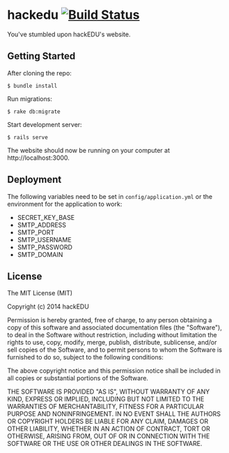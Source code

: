 # hackedu [![Build Status](https://travis-ci.org/hackedu/hackedu.svg?branch=master)](https://travis-ci.org/hackedu/hackedu)

You've stumbled upon hackEDU's website.

## Getting Started

After cloning the repo:

    $ bundle install

Run migrations:

    $ rake db:migrate

Start development server:

    $ rails serve

The website should now be running on your computer at http://localhost:3000.

## Deployment

The following variables need to be set in `config/application.yml` or the
environment for the application to work:

* SECRET_KEY_BASE
* SMTP_ADDRESS
* SMTP_PORT
* SMTP_USERNAME
* SMTP_PASSWORD
* SMTP_DOMAIN

## License

The MIT License (MIT)

Copyright (c) 2014 hackEDU

Permission is hereby granted, free of charge, to any person obtaining a copy
of this software and associated documentation files (the "Software"), to deal
in the Software without restriction, including without limitation the rights
to use, copy, modify, merge, publish, distribute, sublicense, and/or sell
copies of the Software, and to permit persons to whom the Software is
furnished to do so, subject to the following conditions:

The above copyright notice and this permission notice shall be included in all
copies or substantial portions of the Software.

THE SOFTWARE IS PROVIDED "AS IS", WITHOUT WARRANTY OF ANY KIND, EXPRESS OR
IMPLIED, INCLUDING BUT NOT LIMITED TO THE WARRANTIES OF MERCHANTABILITY,
FITNESS FOR A PARTICULAR PURPOSE AND NONINFRINGEMENT. IN NO EVENT SHALL THE
AUTHORS OR COPYRIGHT HOLDERS BE LIABLE FOR ANY CLAIM, DAMAGES OR OTHER
LIABILITY, WHETHER IN AN ACTION OF CONTRACT, TORT OR OTHERWISE, ARISING FROM,
OUT OF OR IN CONNECTION WITH THE SOFTWARE OR THE USE OR OTHER DEALINGS IN THE
SOFTWARE.

